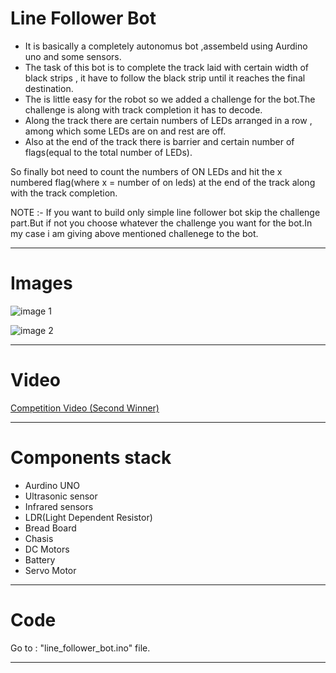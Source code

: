 # Line Follower Bot
* It is basically a completely autonomus bot ,assembeld using Aurdino uno and some sensors.
* The task of this bot is to complete the track laid with certain width of black strips , it have to follow the black strip until it reaches the final destination.
* The is little easy for the robot so we added a challenge for the bot.The challenge is along with track completion it has to decode.
* Along the track there are certain numbers of LEDs arranged in a row , among which some LEDs are on and rest are off.
* Also at the end of the track there is barrier and certain number of flags(equal to the total number of LEDs).

So finally bot need to count the numbers of ON LEDs and hit the x numbered flag(where x = number of on leds) at the end of the track along with the track completion.

NOTE :- If you want to build only simple line follower bot skip the challenge part.But if not you choose whatever the challenge you want for the bot.In my case i am giving above mentioned challenege to the bot.
***

# Images
![image 1](https://user-images.githubusercontent.com/54680696/120685949-13cd8b00-c4be-11eb-82a0-4be2d2416f9f.jpg)

![image 2](https://user-images.githubusercontent.com/54680696/120685956-14feb800-c4be-11eb-9243-be9c2c371ae6.jpg)
***
# Video
[Competition Video (Second Winner)](https://youtu.be/-KGPKYWdNWU)
***
# Components stack
*	Aurdino UNO
*	Ultrasonic sensor
*	Infrared sensors
*	LDR(Light Dependent Resistor)
*	Bread Board
*	Chasis
*	DC Motors
*	Battery
*	Servo Motor
***
# Code
Go to : "line_follower_bot.ino" file.
***
